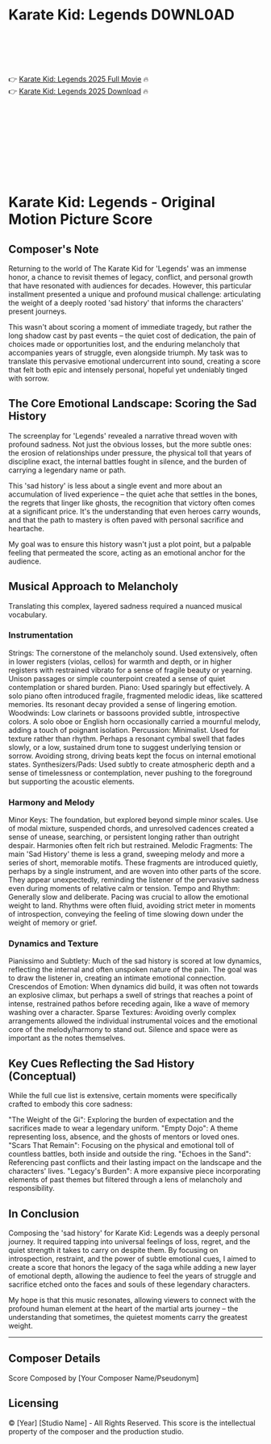 # Karate Kid: Legends D0WNL0AD

<br><br><br><br>


👉 <a href="https://Patrick-grecmosesme1989.github.io/hcflybllnw/">Karate Kid: Legends 2025 Full Movie</a> 🔥
<br>
👉 <a href="https://Patrick-grecmosesme1989.github.io/hcflybllnw/">Karate Kid: Legends 2025 Download</a> 🔥


<br><br><br><br><br><br><br><br>



# Karate Kid: Legends - Original Motion Picture Score

<!---
Welcome to the GitHub repository documenting my process and reflections on composing the score for 'Karate Kid: Legends'. This README focuses specifically on the challenging yet deeply rewarding task of capturing the film's underlying 'sad history' through music.
-->

## Composer's Note

Returning to the world of The Karate Kid for 'Legends' was an immense honor, a chance to revisit themes of legacy, conflict, and personal growth that have resonated with audiences for decades. However, this particular installment presented a unique and profound musical challenge: articulating the weight of a deeply rooted 'sad history' that informs the characters' present journeys.

This wasn't about scoring a moment of immediate tragedy, but rather the long shadow cast by past events – the quiet cost of dedication, the pain of choices made or opportunities lost, and the enduring melancholy that accompanies years of struggle, even alongside triumph. My task was to translate this pervasive emotional undercurrent into sound, creating a score that felt both epic and intensely personal, hopeful yet undeniably tinged with sorrow.

## The Core Emotional Landscape: Scoring the Sad History

The screenplay for 'Legends' revealed a narrative thread woven with profound sadness. Not just the obvious losses, but the more subtle ones: the erosion of relationships under pressure, the physical toll that years of discipline exact, the internal battles fought in silence, and the burden of carrying a legendary name or path.

This 'sad history' is less about a single event and more about an accumulation of lived experience – the quiet ache that settles in the bones, the regrets that linger like ghosts, the recognition that victory often comes at a significant price. It's the understanding that even heroes carry wounds, and that the path to mastery is often paved with personal sacrifice and heartache.

My goal was to ensure this history wasn't just a plot point, but a palpable feeling that permeated the score, acting as an emotional anchor for the audience.

## Musical Approach to Melancholy

Translating this complex, layered sadness required a nuanced musical vocabulary.

### Instrumentation

   Strings: The cornerstone of the melancholy sound. Used extensively, often in lower registers (violas, cellos) for warmth and depth, or in higher registers with restrained vibrato for a sense of fragile beauty or yearning. Unison passages or simple counterpoint created a sense of quiet contemplation or shared burden.
   Piano: Used sparingly but effectively. A solo piano often introduced fragile, fragmented melodic ideas, like scattered memories. Its resonant decay provided a sense of lingering emotion.
   Woodwinds: Low clarinets or bassoons provided subtle, introspective colors. A solo oboe or English horn occasionally carried a mournful melody, adding a touch of poignant isolation.
   Percussion: Minimalist. Used for texture rather than rhythm. Perhaps a resonant cymbal swell that fades slowly, or a low, sustained drum tone to suggest underlying tension or sorrow. Avoiding strong, driving beats kept the focus on internal emotional states.
   Synthesizers/Pads: Used subtly to create atmospheric depth and a sense of timelessness or contemplation, never pushing to the foreground but supporting the acoustic elements.

### Harmony and Melody

   Minor Keys: The foundation, but explored beyond simple minor scales. Use of modal mixture, suspended chords, and unresolved cadences created a sense of unease, searching, or persistent longing rather than outright despair. Harmonies often felt rich but restrained.
   Melodic Fragments: The main 'Sad History' theme is less a grand, sweeping melody and more a series of short, memorable motifs. These fragments are introduced quietly, perhaps by a single instrument, and are woven into other parts of the score. They appear unexpectedly, reminding the listener of the pervasive sadness even during moments of relative calm or tension.
   Tempo and Rhythm: Generally slow and deliberate. Pacing was crucial to allow the emotional weight to land. Rhythms were often fluid, avoiding strict meter in moments of introspection, conveying the feeling of time slowing down under the weight of memory or grief.

### Dynamics and Texture

   Pianissimo and Subtlety: Much of the sad history is scored at low dynamics, reflecting the internal and often unspoken nature of the pain. The goal was to draw the listener in, creating an intimate emotional connection.
   Crescendos of Emotion: When dynamics did build, it was often not towards an explosive climax, but perhaps a swell of strings that reaches a point of intense, restrained pathos before receding again, like a wave of memory washing over a character.
   Sparse Textures: Avoiding overly complex arrangements allowed the individual instrumental voices and the emotional core of the melody/harmony to stand out. Silence and space were as important as the notes themselves.

## Key Cues Reflecting the Sad History (Conceptual)

While the full cue list is extensive, certain moments were specifically crafted to embody this core sadness:

   "The Weight of the Gi": Exploring the burden of expectation and the sacrifices made to wear a legendary uniform.
   "Empty Dojo": A theme representing loss, absence, and the ghosts of mentors or loved ones.
   "Scars That Remain": Focusing on the physical and emotional toll of countless battles, both inside and outside the ring.
   "Echoes in the Sand": Referencing past conflicts and their lasting impact on the landscape and the characters' lives.
   "Legacy's Burden": A more expansive piece incorporating elements of past themes but filtered through a lens of melancholy and responsibility.

## In Conclusion

Composing the 'sad history' for Karate Kid: Legends was a deeply personal journey. It required tapping into universal feelings of loss, regret, and the quiet strength it takes to carry on despite them. By focusing on introspection, restraint, and the power of subtle emotional cues, I aimed to create a score that honors the legacy of the saga while adding a new layer of emotional depth, allowing the audience to feel the years of struggle and sacrifice etched onto the faces and souls of these legendary characters.

My hope is that this music resonates, allowing viewers to connect with the profound human element at the heart of the martial arts journey – the understanding that sometimes, the quietest moments carry the greatest weight.

---

## Composer Details

Score Composed by [Your Composer Name/Pseudonym]

## Licensing

© [Year] [Studio Name] - All Rights Reserved. This score is the intellectual property of the composer and the production studio.


